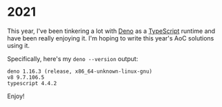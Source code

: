 # 2021

This year, I've been tinkering a lot with [Deno][deno] as a [TypeScript][ts]
runtime and have been really enjoying it. I'm hoping to write this year's AoC
solutions using it.

Specifically, here's my `deno --version` output:

    deno 1.16.3 (release, x86_64-unknown-linux-gnu)
    v8 9.7.106.5
    typescript 4.4.2

Enjoy!

[deno]: https://deno.land/
[ts]: https://deno.land/manual/typescript
